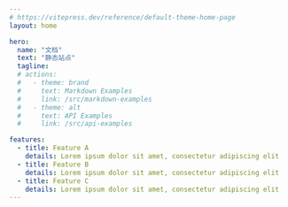 ```yaml
---
# https://vitepress.dev/reference/default-theme-home-page
layout: home

hero:
  name: "文档"
  text: "静态站点"
  tagline:
  # actions:
  #   - theme: brand
  #     text: Markdown Examples
  #     link: /src/markdown-examples
  #   - theme: alt
  #     text: API Examples
  #     link: /src/api-examples

features:
  - title: Feature A
    details: Lorem ipsum dolor sit amet, consectetur adipiscing elit
  - title: Feature B
    details: Lorem ipsum dolor sit amet, consectetur adipiscing elit
  - title: Feature C
    details: Lorem ipsum dolor sit amet, consectetur adipiscing elit
---
```

